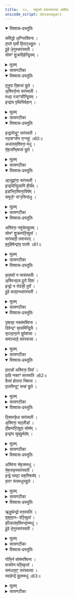 ```yaml
---
title:  १२,  पशुत्रये प्रयाजयाज्या आप्रियः
unicode_script: devanagari
---
```


<details open><summary>विश्वास-प्रस्तुतिः</summary>

समि॑द्धो अ॒ग्निर॑श्विना ।  
त॒प्तो घ॒र्मो वि॒राट्थ्सु॒तः ।  
दु॒हे धे॒नुस्सर॑स्वती ।  
सोमꣳ॑ शु॒क्रमि॒हेन्द्रि॒यम् ।  
</details>

<details><summary>मूलम्</summary>

समि॑द्धो अ॒ग्निर॑श्विना ।  
त॒प्तो घ॒र्मो वि॒राट्थ्सु॒तः ।  
दु॒हे धे॒नुस्सर॑स्वती ।  
सोमꣳ॑ शु॒क्रमि॒हेन्द्रि॒यम् ।  
</details>

<details><summary>सायणटीका</summary>

(SB) 1एकादशे प्रयाजप्रैषा उक्ताः । द्वादशे प्रयाजयाज्या आप्रियोऽभिधीयन्ते । तत्र प्रथमामाह - हे अश्विनौ! समिद्धः संदीप्तः समिन्नामकः प्रथमप्रयाजदेवोऽग्निः तप्तो घर्मः संतप्तप्रवर्ग्यसदृशः विराट् विशेषेण राजमानः सुत उत्पन्नः । तथा धेनुः प्रीणयित्री सरस्वती शुक्रं शुद्धं इन्द्रियं इन्द्रियवृद्धिहेतुं सोमं सोमसदृशं हविः दुहे दोग्धि संपादयति ॥
</details>

<details open><summary>विश्वास-प्रस्तुतिः</summary>

त॒नू॒पा भि॒षजा॑ सु॒ते ।  
अ॒श्विनो॒भा सर॑स्वती ।  
मध्वा॒ रजाꣳ॑सीन्द्रि॒यम् ।  
इन्द्रा॑य प॒थिभि॑र्वहान् ।  
</details>

<details><summary>मूलम्</summary>

त॒नू॒पा भि॒षजा॑ सु॒ते ।  
अ॒श्विनो॒भा सर॑स्वती ।  
मध्वा॒ रजाꣳ॑सीन्द्रि॒यम् ।  
इन्द्रा॑य प॒थिभि॑र्वहान् ।  
</details>

<details><summary>सायणटीका</summary>

2द्वितीयामाह - तनूपाः द्वितीयप्रयाजदेवः भिषजौ चिकित्सकावश्विनावुभौ सरस्वती इत्येतै देवाः सुते प्रवृत्ते कर्मणि मध्वा मधुना रसेन युक्तानि रजांसि रञ्जकानि हवींषि विविधमिन्द्रियं हविर्जन्यं सामर्थ्यं च इन्द्रार्थं पथिभिः अनुष्ठानरूपैर्मार्गैः वहान् वहन्तु संपादयन्तु ॥
</details>

<details open><summary>विश्वास-प्रस्तुतिः</summary>

इन्द्रा॒येन्दु॒ꣳ॒ सर॑स्वती ।  
नरा॒शꣳसे॑न न॒ग्नहुः॑ ॥60॥  
अधा॑ताम॒श्विना॒ मधु॑ ।  
भे॒ष॒जम्भि॒षजा॑ सु॒ते ।  
</details>

<details><summary>मूलम्</summary>

इन्द्रा॒येन्दु॒ꣳ॒ सर॑स्वती ।  
नरा॒शꣳसे॑न न॒ग्नहुः॑ ॥60॥  
अधा॑ताम॒श्विना॒ मधु॑ ।  
भे॒ष॒जम्भि॒षजा॑ सु॒ते ।  
</details>

<details><summary>सायणटीका</summary>

3तृतीयामाह - नराशंसः मन्त्रपाठक्रमेण तृतीयप्रयाजदेवः तेन सहिता सरस्वती इन्द्रार्थं इन्दुं ऐश्वर्यकरं हविस्सारं नग्नहुः एतच्छब्दवाच्यं स्थूलयवपिष्टसक्तुरूपं संपादयतीति शेषः । अश्विना भिषजा चिकित्सकावश्विनौ सुते प्रवृत्तेऽस्मिन्कर्मणि मधु भेषजं मधुरमौषधरूपं हविः अधातां संपादितवन्तौ ॥
</details>

<details open><summary>विश्वास-प्रस्तुतिः</summary>

आ॒जुह्वा॑ना॒ सर॑स्वती ।  
इन्द्रा॑येन्द्रि॒याणि॑ वी॒र्य᳚म् ।  
इडा॑भिर॒श्विना॒विष᳚म् ।  
समूर्ज॒ꣳ सꣳर॒यिन्द॑धुः ।  
</details>

<details><summary>मूलम्</summary>

आ॒जुह्वा॑ना॒ सर॑स्वती ।  
इन्द्रा॑येन्द्रि॒याणि॑ वी॒र्य᳚म् ।  
इडा॑भिर॒श्विना॒विष᳚म् ।  
समूर्ज॒ꣳ सꣳर॒यिन्द॑धुः ।  
</details>

<details><summary>सायणटीका</summary>

4चतुर्थीमाह - चतुर्थप्रयाजदेवता इडाः ताभिः सहिता सरस्वती आजुह्वाना स्वयं कर्मण्याहूयमाना इन्द्रार्थमिन्द्रियाणि वीर्यं च संपादयितुं योग्यं हविः दधात्विति शेषः । अश्विनौ देवौ ताभिरिडाभिस्सह इदमन्नं दधुः संपादितवन्तः । ऊर्जं क्षीरादिरसं संपादितवन्तः । रयिं धनं संपादितवन्तः ॥
</details>

<details open><summary>विश्वास-प्रस्तुतिः</summary>

अश्वि॑ना॒ नमु॑चेस्सु॒तम् ।  
सोमꣳ॑ शु॒क्रम्प॑रि॒स्रुता᳚ ।  
सर॑स्वती॒ तमाभ॑रत् ।  
ब॒र्॒हिषेन्द्रा॑य॒ पात॑वे ॥61॥  
</details>

<details><summary>मूलम्</summary>

अश्वि॑ना॒ नमु॑चेस्सु॒तम् ।  
सोमꣳ॑ शु॒क्रम्प॑रि॒स्रुता᳚ ।  
सर॑स्वती॒ तमाभ॑रत् ।  
ब॒र्॒हिषेन्द्रा॑य॒ पात॑वे ॥61॥  
</details>

<details><summary>सायणटीका</summary>

5पञ्चमीमाह - बर्हिश्शब्दाभिवेयः पञ्चमप्रयाजदेवः । हे अश्विनौ! तेन बर्हिषा युक्ता सरस्वती सुतं अभिषुतं शुक्रं निर्मलं सोमं सोमत्वेन भावितं रसं नमुचेः साकाशात् आभरत् आहरत् । किमर्थं? इन्द्राय इन्द्रार्थं पातवे पातुम् ॥
</details>

<details open><summary>विश्वास-प्रस्तुतिः</summary>

क॒व॒ष्यो॑ न व्यच॑स्वतीः ।  
अ॒श्विभ्या॒न्न दु॒रो दिशः॑ ।  
इन्द्रो॒ न रोद॑सी॒ दुघे᳚ ।  
दु॒हे कामा॒न्थ्सर॑स्वती ।  
</details>

<details><summary>मूलम्</summary>

क॒व॒ष्यो॑ न व्यच॑स्वतीः ।  
अ॒श्विभ्या॒न्न दु॒रो दिशः॑ ।  
इन्द्रो॒ न रोद॑सी॒ दुघे᳚ ।  
दु॒हे कामा॒न्थ्सर॑स्वती ।  
</details>

<details><summary>सायणटीका</summary>

6षष्ठीमाह - दुरश्शब्दाभिधेया या द्वाराभिमानिन्यः षष्ठप्रयाजदेवताः कवष्यो न कवाटवत्य इव व्यचस्वतीः अवकाशवत्यः अश्विभ्यां न अश्विभ्यामपि सह वर्तन्त इति शेषः । इन्द्रो न इन्द्रोऽपि रोदसी दुघे द्यावापृथिव्यौ दोग्धि । सरस्वती कामान् दुहे दोग्धि ॥
</details>

<details open><summary>विश्वास-प्रस्तुतिः</summary>

उ॒षासा॒ नक्त॑मश्विना ।  
दिवेन्द्रꣳ॑ सा॒यमि॑न्द्रि॒यैः ।  
स॒ञ्जा॒ना॒ने सु॒पेश॑सा ।  
सम॑ञ्जाते॒ सर॑स्वत्या ।  
</details>

<details><summary>मूलम्</summary>

उ॒षासा॒ नक्त॑मश्विना ।  
दिवेन्द्रꣳ॑ सा॒यमि॑न्द्रि॒यैः ।  
स॒ञ्जा॒ना॒ने सु॒पेश॑सा ।  
सम॑ञ्जाते॒ सर॑स्वत्या ।  
</details>

<details><summary>सायणटीका</summary>

7सप्तमीमाह - हे अश्विनौ! उषासानक्तशब्दवाच्ये अहोरात्राभिमानिन्यौ सप्तमप्रयाजदेवते इन्द्रं दिवा इन्द्रियैः संजानाने संयोजयेते । सायं सुपेशसा शोभनरूपेण संजानाने संयोजयेते । तया सरस्वत्या समञ्जाते संयोजयेते ॥
</details>

<details open><summary>विश्वास-प्रस्तुतिः</summary>

पा॒तन्नो॑ अश्विना॒ दिवा᳚ ।  
पा॒हि नक्तꣳ॑ सरस्वति ॥62॥  
दैव्या॑ होतारा भिषजा ।  
पा॒तमिन्द्र॒ꣳ॒ सचा॑ सु॒ते ।  
</details>

<details><summary>मूलम्</summary>

पा॒तन्नो॑ अश्विना॒ दिवा᳚ ।  
पा॒हि नक्तꣳ॑ सरस्वति ॥62॥  
दैव्या॑ होतारा भिषजा ।  
पा॒तमिन्द्र॒ꣳ॒ सचा॑ सु॒ते ।  
</details>

<details><summary>सायणटीका</summary>

8अष्टमीमाह - हे अश्विनौ! दिवा नाऽस्मान्पातम् । हे सरस्वति! नक्तमस्मान्पाहि । दैव्यहोतृशब्दवाच्यौ हे अष्टमप्रयाजदेवौ! चिकित्सकौ सचा परस्परं संयुक्तौ सुते प्रवृतेऽस्मिन्कर्मणि इन्द्रं पातम् ॥
</details>

<details open><summary>विश्वास-प्रस्तुतिः</summary>

ति॒स्रस्त्रे॒धा सर॑स्वती ।  
अ॒श्विना॒ भार॒तीडा᳚ ।  
ती॒व्रम्प॑रि॒स्रुता॒ सोम᳚म् ।  
इन्द्रा॑य सुषवु॒र्मद᳚म् ।  
</details>

<details><summary>मूलम्</summary>

ति॒स्रस्त्रे॒धा सर॑स्वती ।  
अ॒श्विना॒ भार॒तीडा᳚ ।  
ती॒व्रम्प॑रि॒स्रुता॒ सोम᳚म् ।  
इन्द्रा॑य सुषवु॒र्मद᳚म् ।  
</details>

<details><summary>सायणटीका</summary>

9नवमीमाह - हे अश्विनौ! सरस्वती भारती इडा इत्येतास्तिस्रो नवमप्रयाजदेवताः त्रेधा लोकत्रयरूपेण वर्तमानाः परिस्रुता परिस्रवन्त्या सुरया सहितं तीव्रं तीव्रगन्धोपेतं सोमं सोमसदृशं मदं मदकरं हविः इन्द्राय सुषवुः इन्द्रार्थं संपादितवत्यः ॥
</details>

<details open><summary>विश्वास-प्रस्तुतिः</summary>

अश्वि॑ना भेष॒जम्मधु॑ ।  
भे॒ष॒जन्न॒स्सर॑स्वती ।  
इन्द्रे॒ त्वष्टा॒ यश॒श्श्रिय᳚म् ।  
रू॒पꣳ रू॑पमधुस्सु॒ते ।  
</details>

<details><summary>मूलम्</summary>

अश्वि॑ना भेष॒जम्मधु॑ ।  
भे॒ष॒जन्न॒स्सर॑स्वती ।  
इन्द्रे॒ त्वष्टा॒ यश॒श्श्रिय᳚म् ।  
रू॒पꣳ रू॑पमधुस्सु॒ते ।  
</details>

<details><summary>सायणटीका</summary>

10दशमीमाह - यावेतावश्विनौ, या च सरस्वती, योऽपि त्वष्टा दशमप्रयाजदेवः ते सर्वे मिलित्वा भेषजं सर्वेषामौषधरूपं मधु मधुरं नो भेषजं अस्माकं विशेषत औषधरूपं यशः श्रियं यशःप्रदं श्रीप्रदं रूपंरूपं बहुरूपकरं इदं हविः सुते प्रवृत्तेऽस्मिन्कर्मणि इन्द्रेऽस्मिन् अधुः स्थापितवन्तः ॥
</details>

<details open><summary>विश्वास-प्रस्तुतिः</summary>

ऋ॒तु॒थेन्द्रो॒ वन॒स्पतिः॑ ।  
श॒श॒मा॒नᳶ प॑रि॒स्रुता᳚ ।  
की॒लाल॑म॒श्विभ्या॒म्मधु॑ ।  
दु॒हे धे॒नुस्सर॑स्वती ।  
</details>

<details><summary>मूलम्</summary>

ऋ॒तु॒थेन्द्रो॒ वन॒स्पतिः॑ ।  
श॒श॒मा॒नᳶ प॑रि॒स्रुता᳚ ।  
की॒लाल॑म॒श्विभ्या॒म्मधु॑ ।  
दु॒हे धे॒नुस्सर॑स्वती ।  
</details>

<details><summary>सायणटीका</summary>

11एकादशीमाह - योऽयं वनस्पतिरेकादशप्रयाजरूपो देवः सोऽयमृतुथा तस्मिंस्तस्मिन्नृतौ इन्द्र इन्द्रेणाभिन्नस्सन् परिस्रुता परितः स्रवन्त्या सुरया सह शशमानः शश्वद्वर्तते । अश्विभ्यां युक्ता सरस्वती धेनुः प्रीणयित्री सती कीलालं उदकसदृशं मधु मधुरं हविर्दुहे दोग्धि ॥
</details>

<details open><summary>विश्वास-प्रस्तुतिः</summary>

गोभि॒र्न सोम॑मश्विना ।  
मास॑रेण परि॒ष्कृता᳚ ।  
सम॑धाता॒ꣳ॒ सर॑स्वत्या ।  
स्वाहेन्द्रे॑ सु॒तम्मधु॑ ॥63॥  
</details>

<details><summary>मूलम्</summary>

गोभि॒र्न सोम॑मश्विना ।  
मास॑रेण परि॒ष्कृता᳚ ।  
सम॑धाता॒ꣳ॒ सर॑स्वत्या ।  
स्वाहेन्द्रे॑ सु॒तम्मधु॑ ॥63॥  
</details>

<details><summary>सायणटीका</summary>

12द्वादशीमाह - हे अश्विनौ! गोभिर्न गवादिभिः ऋषभच्छागमेषैरपि सहितं मासरेण परिष्कृता यवसक्तुद्रव्येणालंकृतं सोमं सोमसदृशं मधु मधुरं इदं हविः सरस्वत्या चरमप्रयाजदेवेन स्वाहाशब्दवाच्येन च सहितौ युवां इन्द्रे समधातां सम्यक्स्थापितवन्तौ । तदेवं विकल्पितेन द्वितीयप्रयाजेन सहितानां प्रयाजानां याज्यारूपा द्वादशमन्त्रा अभिहिताः ॥

इति श्रीमत्सायणाचार्यविरचिते माधवीये वेदार्थप्रकाशे कृष्णयजुर्वेदीयतैत्तिरीयब्राह्मणभाष्ये द्वितीयाष्टके षष्ठप्रपाठके द्वादशोऽनुवाकः ॥  

</details>

